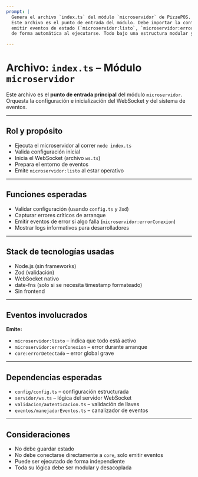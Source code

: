 ```yaml
---
prompt: |
  Genera el archivo `index.ts` del módulo `microservidor` de PizzePOS.
  Este archivo es el punto de entrada del módulo. Debe importar la configuración, inicializar el WebSocket,
  emitir eventos de estado (`microservidor:listo`, `microservidor:errorConexion`) y lanzar el servidor
  de forma automática al ejecutarse. Todo bajo una estructura modular y desacoplada.

---
```


# Archivo: `index.ts` – Módulo `microservidor`

Este archivo es el **punto de entrada principal** del módulo `microservidor`.  
Orquesta la configuración e inicialización del WebSocket y del sistema de eventos.

---

## Rol y propósito

- Ejecuta el microservidor al correr `node index.ts`
- Valida configuración inicial
- Inicia el WebSocket (archivo `ws.ts`)
- Prepara el entorno de eventos
- Emite `microservidor:listo` al estar operativo

---

## Funciones esperadas

- Validar configuración (usando `config.ts` y `Zod`)
- Capturar errores críticos de arranque
- Emitir eventos de error si algo falla (`microservidor:errorConexion`)
- Mostrar logs informativos para desarrolladores

---

## Stack de tecnologías usadas

- Node.js (sin frameworks)
- Zod (validación)
- WebSocket nativo
- date-fns (solo si se necesita timestamp formateado)
- Sin frontend

---

## Eventos involucrados

**Emite:**
- `microservidor:listo` – indica que todo está activo
- `microservidor:errorConexion` – error durante arranque
- `core:errorDetectado` – error global grave

---

## Dependencias esperadas

- `config/config.ts` – configuración estructurada
- `servidor/ws.ts` – lógica del servidor WebSocket
- `validacion/autenticacion.ts` – validación de llaves
- `eventos/manejadorEventos.ts` – canalizador de eventos

---

## Consideraciones

- No debe guardar estado
- No debe conectarse directamente a `core`, solo emitir eventos
- Puede ser ejecutado de forma independiente
- Toda su lógica debe ser modular y desacoplada


